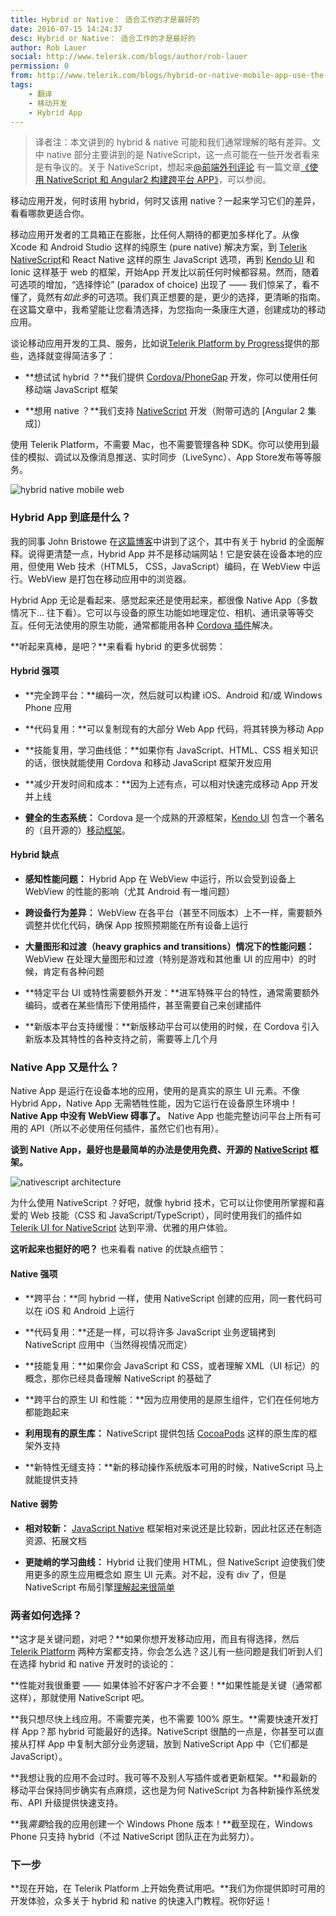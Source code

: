 ```yaml
---
title: Hybrid or Native： 适合工作的才是最好的
date: 2016-07-15 14:24:37
desc: Hybrid or Native： 适合工作的才是最好的
author: Rob Lauer
social: http://www.telerik.com/blogs/author/rob-lauer
permission: 0
from: http://www.telerik.com/blogs/hybrid-or-native-mobile-app-use-the-right-tool-for-the-job
tags: 
    - 翻译
    - 移动开发
    - Hybrid App
---
```


> 译者注：本文讲到的 hybrid & native 可能和我们通常理解的略有差异。文中 native 部分主要讲到的是 NativeScript，这一点可能在一些开发者看来是有争议的。关于 NativeScript，想起来[@前端外刊评论](http://qianduan.guru/) 有一篇文章[《使用 NativeScript 和 Angular2 构建跨平台 APP》](http://qianduan.guru/2016/07/03/create_cross_platform_app_with_nativescript_angular/)，可以参阅。

移动应用开发，何时该用 hybrid，何时又该用 native？一起来学习它们的差异，看看哪款更适合你。

移动应用开发者的工具箱正在膨胀，比任何人期待的都更加多样化了。从像 Xcode 和 Android Studio 这样的纯原生 (pure native) 解决方案，到 [Telerik NativeScript](https://www.nativescript.org/)和 React Native 这样的原生 JavaScript 选项，再到 [Kendo UI](http://www.telerik.com/kendo-ui) 和 Ionic 这样基于 web 的框架，开始App 开发比以前任何时候都容易。然而，随着可选项的增加，“选择悖论” (paradox of choice) 出现了 —— 我们惊呆了，看不懂了，竟然有*如此多*的可选项。我们真正想要的是，更少的选择，更清晰的指南。在这篇文章中，我希望能让您看清选择，为您指向一条康庄大道，创建成功的移动应用。

谈论移动应用开发的工具、服务，比如说[Telerik Platform by Progress](http://www.telerik.com/platform)提供的那些，选择就变得简洁多了：

- **想试试 hybrid ？**我们提供 [Cordova/PhoneGap](https://cordova.apache.org/) 开发，你可以使用任何移动端 JavaScript 框架

- **想用 native ？**我们支持 [NativeScript](https://www.nativescript.org/) 开发（附带可选的 [Angular 2 集成]）

使用 Telerik Platform，不需要 Mac，也不需要管理各种 SDK。你可以使用到最佳的模拟、调试以及像消息推送、实时同步（LiveSync）、App Store发布等等服务。

![hybrid native mobile web](http://p0.qhimg.com/t01f0b99ba0341c262c.png)

### Hybrid App 到底是什么？

我的同事 John Bristowe 在[这篇博客](http://developer.telerik.com/featured/what-is-a-hybrid-mobile-app/)中讲到了这个，其中有关于 hybrid 的全面解释。说得更清楚一点，Hybrid App 并不是移动端网站！它是安装在设备本地的应用，但使用 Web 技术（HTML5， CSS，JavaScript）编码，在 WebView 中运行。WebView 是打包在移动应用中的浏览器。

Hybrid App 无论是看起来、感觉起来还是使用起来，都很像 Native App（多数情况下... 往下看）。它可以与设备的原生功能如地理定位、相机、通讯录等等交互。任何无法使用的原生功能，通常都能用各种 [Cordova 插件](http://plugins.telerik.com/cordova)解决。

**听起来真棒，是吧？**来看看 hybrid 的更多优弱势：

#### Hybrid 强项

- **完全跨平台：**编码一次，然后就可以构建 iOS、Android 和/或 Windows Phone 应用

- **代码复用：**可以复制现有的大部分 Web App 代码，将其转换为移动 App

- **技能复用，学习曲线低：**如果你有 JavaScript、HTML、CSS 相关知识的话，很快就能使用 Cordova 和移动 JavaScript 框架开发应用

- **减少开发时间和成本：**因为上述有点，可以相对快速完成移动 App 开发并上线

- **健全的生态系统：** Cordova 是一个成熟的开源框架，[Kendo UI](http://www.telerik.com/kendo-ui) 包含一个著名的（且开源的）[移动框架](http://docs.telerik.com/kendo-ui/controls/hybrid/introduction)。

#### Hybrid 缺点

- **感知性能问题：** Hybrid App 在 WebView 中运行，所以会受到设备上 WebView 的性能的影响（尤其 Android 有一堆问题）

- **跨设备行为差异：** WebView 在各平台（甚至不同版本）上不一样，需要额外调整并优化代码，确保 App 按照预期能在所有设备上运行

- **大量图形和过渡（heavy graphics and transitions）情况下的性能问题：** WebView 在处理大量图形和过渡（特别是游戏和其他重 UI 的应用中）的时候，肯定有各种问题

- **特定平台 UI 或特性需要额外开发：**进军特殊平台的特性，通常需要额外编码，或者在某些情形下使用插件，甚至需要自己来创建插件

- **新版本平台支持缓慢：**新版移动平台可以使用的时候，在 Cordova 引入新版本及其特性的各种支持之前，需要等上几个月

### Native App 又是什么？

Native App 是运行在设备本地的应用，使用的是真实的原生 UI 元素。不像 Hybrid App，Native App 无需牺牲性能，因为它运行在设备原生环境中！**Native App 中没有 WebView 碍事了。** Native App 也能完整访问平台上所有可用的 API（所以不必使用任何插件，虽然它们也有用）。

**谈到 Native App，最好也是最简单的办法是使用免费、开源的 [NativeScript](https://www.nativescript.org/) 框架。**

![nativescript architecture](http://p0.qhimg.com/t0122c5404d78455584.png)

为什么使用 NativeScript ？好吧，就像 hybrid 技术，它可以让你使用所掌握和喜爱的 Web 技能（CSS 和 JavaScript/TypeScript），同时使用我们的插件如 [Telerik UI for NativeScript](http://www.telerik.com/nativescript-ui) 达到平滑、优雅的用户体验。

**这听起来也挺好的吧？** 也来看看 native 的优缺点细节：

#### Native 强项

- **跨平台：**同 hybrid 一样，使用 NativeScript 创建的应用，同一套代码可以在 iOS 和 Android 上运行

- **代码复用：**还是一样，可以将许多 JavaScript 业务逻辑拷到 NativeScript 应用中（当然得视情况而定）

- **技能复用：**如果你会 JavaScript 和 CSS，或者理解 XML（UI 标记）的概念，那你已经具备理解 NativeScript 的基础了

- **跨平台的原生 UI 和性能：**因为应用使用的是原生组件，它们在任何地方都能跑起来

- **利用现有的原生库：** NativeScript 提供包括 [CocoaPods](https://cocoapods.org/) 这样的原生库的框架外支持

- **新特性无缝支持：**新的移动操作系统版本可用的时候，NativeScript 马上就能提供支持

#### Native 弱势

- **相对较新：** [JavaScript Native](http://developer.telerik.com/featured/defining-a-new-breed-of-cross-platform-mobile-apps/) 框架相对来说还是比较新，因此社区还在制造资源、拓展文档

- **更陡峭的学习曲线：** Hybrid 让我们使用 HTML，但 NativeScript 迫使我们使用更多的原生应用概念如 原生 UI 元素。对不起，没有 div 了，但是 NativeScript 布局引擎[理解起来很简单](http://developer.telerik.com/featured/demystifying-nativescript-layouts/)

### 两者如何选择？

**这才是关键问题，对吧？**如果你想开发移动应用，而且有得选择，然后 [Telerik Platform](http://www.telerik.com/platform) 两种方案都支持，你会怎么选？这儿有一些问题是我们听到人们在选择 hybrid 和 native 开发时的谈论的：

**性能对我很重要 —— 如果体验不好客户才不会要！**如果性能是关键（通常都这样），那就使用 NativeScript 吧。

**我只想尽快上线应用。不需要完美，也不需要 100% 原生。**需要快速开发打样 App？那 hybrid 可能最好的选择。NativeScript 很酷的一点是，你甚至可以直接从打样 App 中复制大部分业务逻辑，放到 NativeScript App 中（它们都是 JavaScript）。

**我想让我的应用不会过时。我可等不及别人写插件或者更新框架。**和最新的移动平台保持同步确实有点麻烦，这也是为何 NativeScript 为各种新操作系统发布、API 升级提供快速支持。

**我*需要*给我的应用创建一个 Windows Phone 版本！**截至现在，Windows Phone 只支持 hybrid（不过 NativeScript 团队正在为此努力）。

### 下一步

**现在开始，在 Telerik Platform 上开始免费试用吧。**我们为你提供即时可用的开发体验，众多关于 hybrid 和 native 的快速入门教程。祝你好运！
